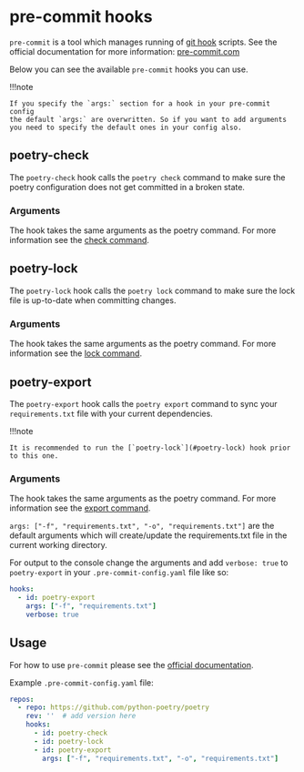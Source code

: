 # pre-commit hooks

`pre-commit` is a tool which manages running of
[git hook](https://git-scm.com/book/en/v2/Customizing-Git-Git-Hooks) scripts.
See the official documentation for more information: [pre-commit.com](https://pre-commit.com/)

Below you can see the available `pre-commit` hooks you can use.


!!!note

    If you specify the `args:` section for a hook in your pre-commit config 
    the default `args:` are overwritten. So if you want to add arguments 
    you need to specify the default ones in your config also.


## poetry-check

The `poetry-check` hook calls the `poetry check` command
to make sure the poetry configuration does not get committed in a broken state.

### Arguments

The hook takes the same arguments as the poetry command.
For more information see the [check command](/docs/cli#check).


## poetry-lock

The `poetry-lock` hook calls the `poetry lock` command
to make sure the lock file is up-to-date when committing changes.

### Arguments

The hook takes the same arguments as the poetry command.
For more information see the [lock command](/docs/cli#lock).


## poetry-export

The `poetry-export` hook calls the `poetry export` command
to sync your `requirements.txt` file with your current dependencies.

!!!note

    It is recommended to run the [`poetry-lock`](#poetry-lock) hook prior to this one.

### Arguments

The hook takes the same arguments as the poetry command.
For more information see the [export command](/docs/cli#export).

`args: ["-f", "requirements.txt", "-o", "requirements.txt"]` are the default arguments
which will create/update the requirements.txt file in the current working directory.

For output to the console change the arguments and add `verbose: true` to `poetry-export`
in your `.pre-commit-config.yaml` file like so:

```yaml
hooks:
  - id: poetry-export
    args: ["-f", "requirements.txt"]
    verbose: true
```


## Usage

For how to use `pre-commit` please see the [official documentation](https://pre-commit.com/).

Example `.pre-commit-config.yaml` file:

```yaml
repos:
  - repo: https://github.com/python-poetry/poetry
    rev: ''  # add version here
    hooks:
      - id: poetry-check
      - id: poetry-lock
      - id: poetry-export
        args: ["-f", "requirements.txt", "-o", "requirements.txt"]
```
